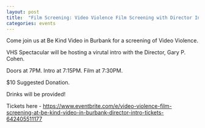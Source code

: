 ```yaml
---
layout: post
title:  "Film Screening: Video Violence Film Screening with Director Intro Sunday 6/11 8PM"
categories: events
---
```


Come join us at Be Kind Video in Burbank for a screening of Video Violence.

VHS Spectacular will be hosting a virutal intro with the Director, Gary P. Cohen.

Doors at 7PM. Intro at 7:15PM. Film at 7:30PM.

$10 Suggested Donation.

Drinks will be provided!

Tickets here - https://www.eventbrite.com/e/video-violence-film-screening-at-be-kind-video-in-burbank-director-intro-tickets-642405511177
